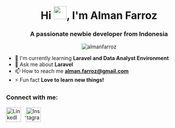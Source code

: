 <h1 align="center">Hi <img src="https://media.giphy.com/media/hvRJCLFzcasrR4ia7z/giphy.gif" width="35px">, I'm Alman Farroz</h1>
<h3 align="center">A passionate newbie developer from Indonesia</h3>

<p align="center">
  <img src="https://komarev.com/ghpvc/?username=almanfarroz&label=Profile%20views&color=0e75b6&style=flat" alt="almanfarroz" />
</p>

- 🌱 I'm currently learning **Laravel and Data Analyst Environment**
- 💬 Ask me about **Laravel**
- 📫 How to reach me **alman.farroz@gmail.com**
- ⚡ Fun fact **Love to learn new things!**

<h3 align="left">Connect with me:</h3>
<p align="left">
  <a href="www.linkedin.com/in/alman-farroz" target="_blank">
    <img align="center" src="https://github.com/almanfarroz/almanfarroz/assets/104920113/fdd9e426-adc7-4070-bb1c-aff74d95d0b6" alt="LinkedIn" height="40" width="40" style="margin-right: 10px;" />
  </a>
  <a href="https://instagram.com/almanfarroz" target="_blank">
    <img align="center" src="https://github.com/almanfarroz/almanfarroz/assets/104920113/18f55d2b-c53f-49e0-9767-95197e0c04f8" alt="Instagram" height="40" width="40" style="margin-right: 10px;" />
  </a>
</p>
